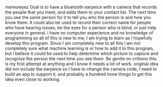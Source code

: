 memoreyez
Goal is to have a bluetooth earpeice with a camera that records the people that you meet, and adds them to your contact list. The next time you see the same person for it to tell you who the person is and how you know them. It could also be used to record their correct name for people who have hearing issues, be the eyes for a person who is blind, or just help everyone in general. 
I have no computer experience and no knowledge of programming so all of this is new to me, I am trying to learn as I hopefully develop this program. Since I am completely new to all this I am not completely sure what machine learning is or how to add it to this program, but I believe it could be used to help determine which picture to capture and recognize the person the next time you see them. Be gentle on critisms this is my first attempt at anything and I know it needs a lot of work.
original idea did not include the earpeice so I have to change the camera code, I need to build an app to support it, and probably a hundred more things to get this idea even close to working.
